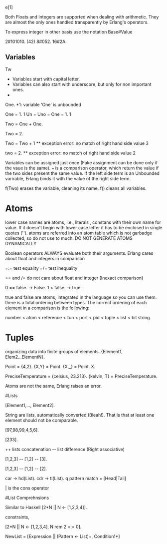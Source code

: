 e[1]

Both Floats and Integers are supported when dealing with arithmetic.
They are almost the only ones handled transparently by Erlang's operators.

To express integer in other basis use the notation Base#Value

2#101010. (42)
8#052.
16#2A.

## Variables
Tw
- Variables start with capital letter.
- Variables can also start with underscore, but only for non important ones.
- 
One.
*1: variable 'One' is unbounded

One = 1.
1
Un = Uno = One = 1.
1

Two = One + One.

Two = 2.

Two = Two + 1
** exception error: no match of right hand side value 3

two = 2.
** exception error: no match of right hand side value 2

Variables can be assigned just once (Fake assignment can be done only if the vaue is the same).
`=` is a comparison operator, which return the value if the two sides present the same value. 
If the left side term is an Unbounded varirable, Erlang binds it with the value of the 
right side term.

f(Two) erases the variable, cleaning its name.
f() cleans all variables.


# Atoms

lower case names are atoms, i.e., literals , constans with their own name for value. If it doesn't begin with lower case letter it has to be enclosed in single quotes ('').
atoms are referred into an atom table which is not garbadge collected, so do not use to much. DO NOT GENERATE ATOMS DYNAMICALLY

Boolean operators ALWAYS evaluate both their arguments.
Erlang cares about float and integers in comparison

=:= test equality
=/= test inequality

== and /= do not care about float and integer (Inexact comparison)

0 == false. -> False.
1 < false. -> true.

true and false are atoms, integrated in the language so you can use them.
there is a total ordering between types. The correct ordering of each element in a comparison is the following:
                                 
number < atom < reference < fun < port < pid < tuple < list < bit string.

# Tuples

organizing data into finite groups of elements. 
{Element1, Elem2...ElementN}.

Point = {4,2}.
{X,Y} = Point.
{X,_} = Point.
X.

PreciseTemperature = {celsius, 23.213}.
{kelvin, T} = PreciseTemperature.

Atoms are not the same, Erlang raises an error.

#Lists

[Element1,..., Element2].

String are lists, automatically converted (Bleah!).
That is that at least one element should not be comparable.

[97,98,99,4,5,6].

[233].

++ lists concatenation
-- list difference
(Right associative)

[1,2,3] -- [1,2] -- [3].

[1,2,3] -- [1,2] -- [2].

car -> hd(List).
cdr -> tl(List).
q
pattern match = [Head|Tail]

| is the cons operator

#List Comprehnsions

Similar to Haskell [2*N || N <- [1,2,3,4]].

constraints,

[2*N || N <- [1,2,3,4], N rem 2 =:= 0].

NewList = [Expression || (Pattern <- List)+, Condition1*]







      
